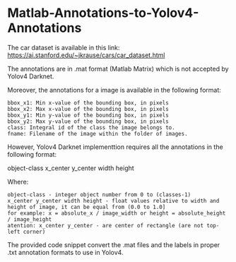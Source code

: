 # Matlab-Annotations-to-Yolov4-Annotations

The car dataset is available in this link: https://ai.stanford.edu/~jkrause/cars/car_dataset.html

The annotations are in .mat format (Matlab Matrix) which is not accepted by Yolov4 Darknet.

Moreover, the annotations for a image is available in the following format:

    bbox_x1: Min x-value of the bounding box, in pixels
    bbox_x2: Max x-value of the bounding box, in pixels
    bbox_y1: Min y-value of the bounding box, in pixels
    bbox_y2: Max y-value of the bounding box, in pixels
    class: Integral id of the class the image belongs to.
    fname: Filename of the image within the folder of images.

However, Yolov4 Darknet implementtion requires all the annotations in the following format:

object-class x_center y_center width height
    
  Where:

    object-class - integer object number from 0 to (classes-1)
    x_center y_center width height - float values relative to width and height of image, it can be equal from (0.0 to 1.0]
    for example: x = absolute_x / image_width or height = absolute_height / image_height
    atention: x_center y_center - are center of rectangle (are not top-left corner)

The provided code snippet convert the .mat files and the labels in proper .txt annotation formats to use in Yolov4. 
